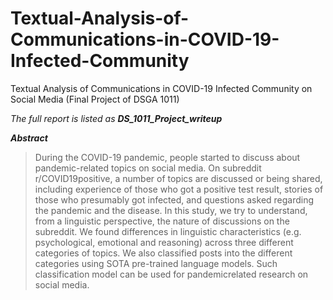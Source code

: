 # Textual-Analysis-of-Communications-in-COVID-19-Infected-Community
Textual Analysis of Communications in COVID-19 Infected Community on Social Media (Final Project of DSGA 1011)

*The full report is listed as **DS_1011_Project_writeup***

**_Abstract_**

> During the COVID-19 pandemic, people
started to discuss about pandemic-related
topics on social media. On subreddit
r/COVID19positive, a number of topics are discussed
or being shared, including experience
of those who got a positive test result, stories
of those who presumably got infected, and
questions asked regarding the pandemic and
the disease. In this study, we try to understand,
from a linguistic perspective, the nature
of discussions on the subreddit. We found differences
in linguistic characteristics (e.g. psychological,
emotional and reasoning) across
three different categories of topics. We also
classified posts into the different categories using
SOTA pre-trained language models. Such
classification model can be used for pandemicrelated
research on social media.
